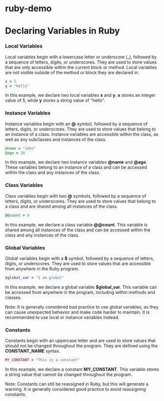 # ruby-demo
# Declaring Variables in Ruby

### Local Variables

Local variables begin with a lowercase letter or underscore (\_), followed by a sequence of letters, digits, or underscores. They are used to store values that are only accessible within the current block or method. Local variables are not visible outside of the method or block they are declared in.

```ruby
x = 5
y = "hello"
```

In this example, we declare two local variables **x** and **y**. **x** stores an integer value of 5, while **y** stores a string value of "hello".

### Instance Variables

Instance variables begin with an **@** symbol, followed by a sequence of letters, digits, or underscores. They are used to store values that belong to an instance of a class. Instance variables are accessible within the class, as well as any subclasses and instances of the class.

```ruby
@name = "John"
@age = 30
```

In this example, we declare two instance variables **@name** and **@age**. These variables belong to an instance of a class and can be accessed within the class and any instances of the class.

### Class Variables

Class variables begin with two **@** symbols, followed by a sequence of letters, digits, or underscores. They are used to store values that belong to a class and are shared among all instances of the class.

```ruby
@@count = 0
```

In this example, we declare a class variable **@@count**. This variable is shared among all instances of the class and can be accessed within the class and any instances of the class.

### Global Variables

Global variables begin with a **$** symbol, followed by a sequence of letters, digits, or underscores. They are used to store values that are accessible from anywhere in the Ruby program.

```ruby
$global_var = "I am global"
```

In this example, we declare a global variable **$global\_var**. This variable can be accessed from anywhere in the program, including within methods and classes.

Note: It is generally considered bad practice to use global variables, as they can cause unexpected behavior and make code harder to maintain. It is recommended to use local or instance variables instead.

### Constants

Constants begin with an uppercase letter and are used to store values that should not be changed throughout the program. They are defined using the **CONSTANT\_NAME** syntax.

```ruby
MY_CONSTANT = "This is a constant"
```

In this example, we declare a constant **MY\_CONSTANT**. This variable stores a string value that cannot be changed throughout the program.

Note: Constants can still be reassigned in Ruby, but this will generate a warning. It is generally considered good practice to avoid reassigning constants.

